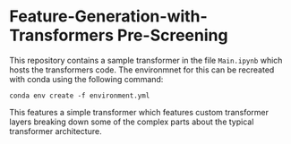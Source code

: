 # Feature-Generation-with-Transformers Pre-Screening

This repository contains a sample transformer in the file `Main.ipynb` which hosts the transformers code. The environmnet for this can be recreated with conda using the following command:

``` shell
conda env create -f environment.yml
```

This features a simple transformer which features custom transformer layers breaking down some of the complex parts about the typical transformer architecture.

